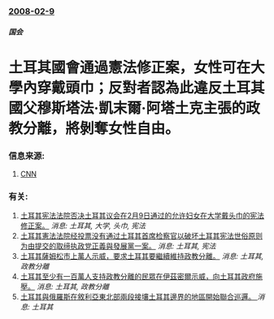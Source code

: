 ### [2008-02-9](/news/2008/02/9/index.md)

##### 国会
# 土耳其國會通過憲法修正案，女性可在大學內穿戴頭巾；反對者認為此違反土耳其國父穆斯塔法·凱末爾·阿塔土克主張的政教分離，將剝奪女性自由。




### 信息来源:

1. [CNN](http://edition.cnn.com/2008/WORLD/europe/02/09/turkey.headscarf/index.html)

### 有关:

1. [土耳其宪法法院否决土耳其议会在2月9日通过的允许妇女在大学戴头巾的宪法修正案。](/zh/news/2008/06/5/土耳其宪法法院否决土耳其议会在2月9日通过的允许妇女在大学戴头巾的宪法修正案.md) _消息: 土耳其, 大学, 头巾, 宪法_
2. [土耳其憲法法院经投票没有通过土耳其首席检察官以破坏土耳其宪法世俗原则为由提交的取缔执政党正義與發展黨一案。](/zh/news/2008/07/30/土耳其憲法法院经投票没有通过土耳其首席检察官以破坏土耳其宪法世俗原则为由提交的取缔执政党正義與發展黨一案.md) _消息: 土耳其, 宪法_
3. [土耳其薩姆松市上萬人示威，要求土耳其要繼續維持政教分離。](/zh/news/2007/05/20/土耳其薩姆松市上萬人示威-要求土耳其要繼續維持政教分離.md) _消息: 土耳其, 政教分離_
4. [土耳其至少有一百萬人支持政教分離的民眾在伊茲密爾示威，向土耳其政府施壓。](/zh/news/2007/05/13/土耳其至少有一百萬人支持政教分離的民眾在伊茲密爾示威-向土耳其政府施壓.md) _消息: 土耳其, 政教分離_
5. [土耳其與俄羅斯在敘利亞東北部兩段接壤土耳其邊界的地區開始聯合巡邏。 ](/zh/news/2019/11/1/土耳其與俄羅斯在敘利亞東北部兩段接壤土耳其邊界的地區開始聯合巡邏.md) _消息: 土耳其_
